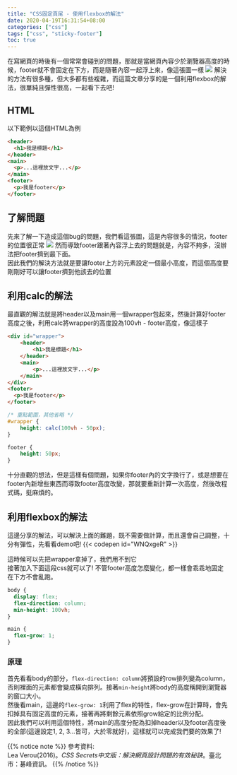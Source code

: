 ```yaml
---
title: "CSS固定頁尾 - 使用flexbox的解法"
date: 2020-04-19T16:31:54+08:00
categories: ["css"]
tags: ["css", "sticky-footer"]
toc: true
---
```


在寫網頁的時後有一個常常會碰到的問題，那就是當網頁內容少於瀏覽器高度的時候，footer就不會固定在下方，而是隨著內容一起浮上來，像這張圖一樣
![](/images/2020-04-19-sticky-footer/footer-bug-demo.PNG)
解決的方法有很多種，但大多都有些複雜，而這篇文章分享的是一個利用flexbox的解法，很單純且彈性很高，一起看下去吧!

<!--more-->

## HTML
以下範例以這個HTML為例
```html
<header>
  <h1>我是標題</h1>
</header>
<main>
  <p>...這裡放文字...</p>
</main>
<footer>
  <p>我是footer</p>
</footer>
```

## 了解問題
先來了解一下造成這個bug的問題，我們看這張圖，這是內容很多的情況，footer的位置很正常
![](/images/2020-04-19-sticky-footer/footer-demo.PNG)
然而導致footer跟著內容浮上去的問題就是，內容不夠多，沒辦法把footer擠到最下面。  
因此我們的解決方法就是要讓footer上方的元素設定一個最小高度，而這個高度要剛剛好可以讓footer擠到他該去的位置

## 利用calc的解法
最直觀的解法就是將header以及main用一個wrapper包起來，然後計算好footer高度之後，利用calc將wrapper的高度設為100vh - footer高度，像這樣子
```html
<div id="wrapper">
    <header>
        <h1>我是標題</h1>
    </header>
    <main>
        <p>...這裡放文字...</p>
    </main>
</div>
<footer>
  <p>我是footer</p>
</footer>
```
```css
/* 重點範圍，其他省略 */
#wrapper {
    height: calc(100vh - 50px);
}

footer {
    height: 50px;
}
```
十分直觀的想法，但是這樣有個問題，如果你footer內的文字換行了，或是想要在footer內新增些東西而導致footer高度改變，那就要重新計算一次高度，然後改程式碼，挺麻煩的。

## 利用flexbox的解法
這邊分享的解法，可以解決上面的難題，既不需要做計算，而且還會自己調整，十分有彈性，先看看demo吧!
{{< codepen id="WNQxgeR" >}}  

這時候可以先把wrapper拿掉了，我們用不到它  
接著加入下面這段css就可以了! 不管footer高度怎麼變化，都一樣會乖乖地固定在下方不會亂跑。  
```css
body {
  display: flex;
  flex-direction: column;
  min-height: 100vh;
}

main {
  flex-grow: 1;
}
```

### 原理
首先看看body的部分，`flex-direction: column`將預設的row排列變為column，否則裡面的元素都會變成橫向排列。接著`min-height`將body的高度稱開到瀏覽器的窗口大小。  
然後看main，這邊的`flex-grow: 1`利用了flex的特性，flex-grow在計算時，會先扣掉具有固定高度的元素，接著再將剩餘元素依照grow給定的比例分配。  
因此我們可以利用這個特性，將main的高度分配為扣掉header以及footer高度後的全部(這邊設定1, 2, 3...皆可，大於零就好)，這樣就可以完成我們要的效果了!


{{% notice note %}}
參考資料:  
Lea Verou(2016)。*CSS Secrets中文版：解決網頁設計問題的有效秘訣*。臺北市：碁峰資訊。 
{{% /notice %}}
